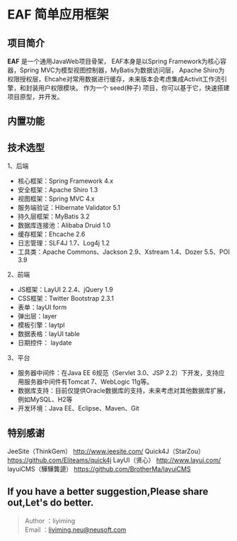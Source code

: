 # EAF 简单应用框架

## 项目简介

**EAF** 是一个通用JavaWeb项目骨架，
EAF本身是以Spring Framework为核心容器，Spring MVC为模型视图控制器，MyBatis为数据访问层，
Apache Shiro为权限授权层，Ehcahe对常用数据进行缓存，未来版本会考虑集成Activit工作流引擎，和封装用户权限模块。
作为一个 seed(种子) 项目，你可以基于它，快速搭建项目原型，并开发。

## 内置功能

## 技术选型

1、后端

* 核心框架：Spring Framework 4.x
* 安全框架：Apache Shiro 1.3
* 视图框架：Spring MVC 4.x
* 服务端验证：Hibernate Validator 5.1
* 持久层框架：MyBatis 3.2
* 数据库连接池：Alibaba Druid 1.0
* 缓存框架：Ehcache 2.6
* 日志管理：SLF4J 1.7、Log4j 1.2
* 工具类：Apache Commons、Jackson 2.9、Xstream 1.4、Dozer 5.5、POI 3.9

2、前端

* JS框架：LayUI 2.2.4、jQuery 1.9
* CSS框架：Twitter Bootstrap 2.3.1
* 表单：layUI form
* 弹出层：layer
* 模板引擎：laytpl
* 数据表格：layUI table
* 日期控件： laydate

3、平台

* 服务器中间件：在Java EE 6规范（Servlet 3.0、JSP 2.2）下开发，支持应用服务器中间件有Tomcat 7、WebLogic 11g等。
* 数据库支持：目前仅提供Oracle数据库的支持，未来考虑对其他数据库扩展，例如MySQL、H2等
* 开发环境：Java EE、Eclipse、Maven、Git

## 特别感谢

JeeSite（ThinkGem）    http://www.jeesite.com/
Quick4J（StarZou）       https://github.com/Eliteams/quick4j
LayUI（贤心）                  http://www.layui.com/
layuiCMS（驊驊龔頾）   https://github.com/BrotherMa/layuiCMS

## If you have a better suggestion,Please share out,Let's do better.
> Author ：liyiming  
> Email  ：liyiming.neu@neusoft.com 